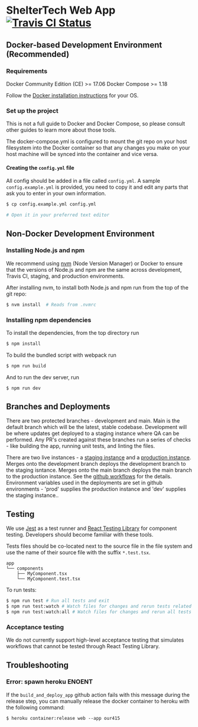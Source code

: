 # ShelterTech Web App [![Travis CI Status](https://travis-ci.org/ShelterTechSF/askdarcel-web.svg?branch=master)](https://travis-ci.org/ShelterTechSF/askdarcel-web)

## Docker-based Development Environment (Recommended)

### Requirements

Docker Community Edition (CE) >= 17.06
Docker Compose >= 1.18

Follow the [Docker installation instructions](https://www.docker.com/community-edition#/download) for your OS.

### Set up the project

This is not a full guide to Docker and Docker Compose, so please consult other
guides to learn more about those tools.

The docker-compose.yml is configured to mount the git repo on your host
filesystem into the Docker container so that any changes you make on your host
machine will be synced into the container and vice versa.

#### Creating the `config.yml` file

All config should be added in a file called `config.yml`. A sample `config.example.yml` is provided, you need to copy it and edit any parts that ask you to enter in your own information.

```sh
$ cp config.example.yml config.yml

# Open it in your preferred text editor
```

## Non-Docker Development Environment

### Installing Node.js and npm

We recommend using [nvm](https://github.com/creationix/nvm) (Node Version
Manager) or Docker to ensure that the versions of Node.js and npm are the same
across development, Travis CI, staging, and production environments.

After installing nvm, to install both Node.js and npm run from the top of the
git repo:

```sh
$ nvm install  # Reads from .nvmrc
```

### Installing npm dependencies

To install the dependencies, from the top directory run

```sh
$ npm install
```

To build the bundled script with webpack run

```sh
$ npm run build
```

And to run the dev server, run

```sh
$ npm run dev
```

## Branches and Deployments

There are two protected branches - development and main. Main is the default branch which will be the latest, stable codebase. Development will be where updates get deployed to a staging instance where QA can be performed. Any PR's created against these branches run a series of checks - like building the app, running unit tests, and linting the files.

There are two live instances - a [staging instance](https://our415-staging-a91cdc6d7b2b.herokuapp.com/) and a [production instance](https://our415-abb7eecb7449.herokuapp.com/). Merges onto the development branch deploys the development branch to the staging isntance. Merges onto the main branch deploys the main branch to the production instance. See the [github workflows](https://github.com/Exygy/askdarcel-web/tree/main/.github/workflows) for the details. Environment variables used in the deployments are set in github environments - 'prod' supplies the production instance and 'dev' supplies the staging instance..

## Testing

We use [Jest](https://jestjs.io/) as a test runner and [React Testing Library](https://testing-library.com/docs/react-testing-library/intro/) for component testing. Developers should become familiar with these tools.

Tests files should be co-located next to the source file in the file system and use the name of their source file with the suffix `*.test.tsx`.

```
app
└── components
    ├── MyComponent.tsx
    └── MyComponent.test.tsx
```

To run tests:

```sh
$ npm run test # Run all tests and exit
$ npm run test:watch # Watch files for changes and rerun tests related to changed files
$ npm run test:watch:all # Watch files for changes and rerun all tests when something changes
```

### Acceptance testing

We do not currently support high-level acceptance testing that simulates
workflows that cannot be tested through React Testing Library.

## Troubleshooting

### Error: spawn heroku ENOENT

If the `build_and_deploy_app` github action fails with this message during the
release step, you can manually release the docker container to heroku with the
following command:

```
$ heroku container:release web --app our415
```
